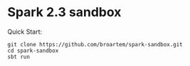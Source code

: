 # Spark 2.3 sandbox
Quick Start:
```
git clone https://github.com/broartem/spark-sandbox.git
cd spark-sandbox
sbt run
```
